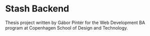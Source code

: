 # Stash Backend

Thesis project written by Gábor Pintér for the
Web Development BA program at Copenhagen School of Design
and Technology.
